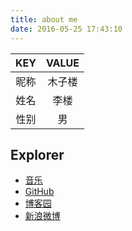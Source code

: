 ```yaml
---
title: about me
date: 2016-05-25 17:43:10
---
```



|KEY|VALUE|
|:-:|:-:|
|昵称|木子楼|
|姓名|李楼|
|性别|男|


[](https://projecteuler.net/profile/lyloou.png)

## Explorer
- [音乐](http://lyloou.com/music)
- [GitHub](https://github.com/lyloou)
- [博客园](http://www.cnblogs.com/lyloou/)
- [新浪微博](http://weibo.com/u/2474804317)
